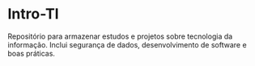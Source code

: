 # Intro-TI
Repositório para armazenar estudos e projetos sobre tecnologia da informação. Inclui segurança de dados, desenvolvimento de software e boas práticas.
